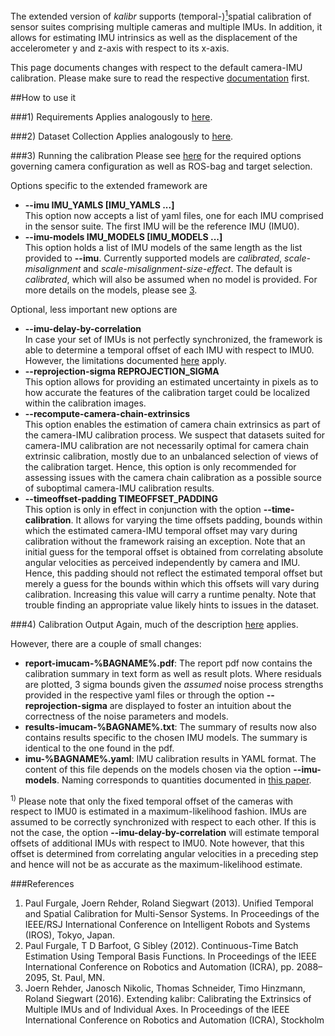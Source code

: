 The extended version of _kalibr_ supports (temporal-)[<sup>1</sup>](#temporal)spatial calibration of sensor suites comprising multiple cameras and multiple IMUs. In addition, it allows for estimating IMU intrinsics as well as the displacement of the accelerometer y and z-axis with respect to its x-axis.

This page documents changes with respect to the default camera-IMU calibration. Please make sure to read the respective [documentation](Camera-IMU-calibration) first.

##How to use it

###1) Requirements
Applies analogously to [here](Camera-IMU-calibration#1-requirements).

###2) Dataset Collection
Applies analogously to [here](Camera-IMU-calibration#2-collect-images).

###3) Running the calibration
Please see [here](Camera-IMU-calibration#3-running-the-calibration) for the required options governing camera configuration as well as ROS-bag and target selection.

Options specific to the extended framework are
* **--imu IMU_YAMLS [IMU_YAMLS ...]**<br>
 This option now accepts a list of yaml files, one for each IMU comprised in the sensor suite. The first IMU will be the reference IMU (IMU0).
* **--imu-models IMU_MODELS [IMU_MODELS ...]**<br>
This option holds a list of IMU models of the same length as the list provided to **--imu**. Currently supported models are *calibrated*, *scale-misalignment* and *scale-misalignment-size-effect*. The default is *calibrated*, which will also be assumed when no model is provided. For more details on the models, please see [3](#joern1). 

Optional, less important new options are
* **--imu-delay-by-correlation**<br>
In case your set of IMUs is not perfectly synchronized, the framework is able to determine a temporal offset of each IMU with respect to IMU0. However, the limitations documented [here](#temporal) apply.
* **--reprojection-sigma REPROJECTION_SIGMA**<br>
This option allows for providing an estimated uncertainty in pixels as to how accurate the features of the calibration target could be localized within the calibration images.
* **--recompute-camera-chain-extrinsics**<br>
This option enables the estimation of camera chain extrinsics as part of the camera-IMU calibration process. We suspect that datasets suited for camera-IMU calibration are not necessarily optimal for camera chain extrinsic calibration, mostly due to an unbalanced selection of views of the calibration target. Hence, this option is only recommended for assessing issues with the camera chain calibration as a possible source of suboptimal camera-IMU calibration results.
* **--timeoffset-padding TIMEOFFSET_PADDING**<br>
This option is only in effect in conjunction with the option **--time-calibration**. It allows for varying the time offsets padding, bounds within which the estimated camera-IMU temporal offset may vary during calibration without the framework raising an exception. Note that an initial guess for the temporal offset is obtained from correlating absolute angular velocities as perceived independently by camera and IMU. Hence, this padding should not reflect the estimated temporal offset but merely a guess for the bounds within which this offsets will vary during calibration. Increasing this value will carry a runtime penalty. Note that trouble finding an appropriate value likely hints to issues in the dataset.

###4) Calibration Output
Again, much of the description [here](Camera-IMU-calibration#4-the-output) applies.

However, there are a couple of small changes:
* **report-imucam-%BAGNAME%.pdf**: The report pdf now contains the calibration summary in text form as well as result plots. Where residuals are plotted, 3 sigma bounds given the *assumed* noise process strengths provided in the respective yaml files or through the option **--reprojection-sigma** are displayed to foster an intuition about the correctness of the noise parameters and models.
* **results-imucam-%BAGNAME%.txt**: The summary of results now also contains results specific to the chosen IMU models. The summary is identical to the one found in the pdf.
* **imu-%BAGNAME%.yaml**: IMU calibration results in YAML format. The content of this file depends on the models chosen via the option **--imu-models**. Naming corresponds to quantities documented in [this paper](#joern1).  

<a name="temporal"></a><sup>1)</sup> Please note that only the fixed temporal offset of the cameras with respect to IMU0 is estimated in a maximum-likelihood fashion. IMUs are assumed to be correctly synchronized with respect to each other. If this is not the case, the option **--imu-delay-by-correlation** will estimate temporal offsets of additional IMUs with respect to IMU0. Note however, that this offset is determined from correlating angular velocities in a preceding step and hence will not be as accurate as the maximum-likelihood estimate.

###References
1. <a name="paul1"></a>Paul Furgale, Joern Rehder, Roland Siegwart (2013). Unified Temporal and Spatial Calibration for Multi-Sensor Systems. In Proceedings of the IEEE/RSJ International Conference on Intelligent Robots and Systems (IROS), Tokyo, Japan.
2. <a name="paul2"></a>Paul Furgale, T D Barfoot, G Sibley (2012). Continuous-Time Batch Estimation Using Temporal Basis Functions. In Proceedings of the IEEE International Conference on Robotics and Automation (ICRA), pp. 2088–2095, St. Paul, MN.
3. <a name="joern1"></a>Joern Rehder, Janosch Nikolic, Thomas Schneider, Timo Hinzmann, Roland Siegwart (2016). Extending kalibr: Calibrating the Extrinsics of Multiple IMUs and of Individual Axes. In Proceedings of the IEEE International Conference on Robotics and Automation (ICRA), Stockholm